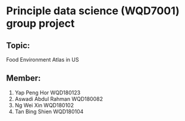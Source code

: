 # Principle data science (WQD7001) group project

## Topic:
Food Environment Atlas in US

## Member:
1. Yap Peng Hor WQD180123
2. Aswadi Abdul Rahman WQD180082
3. Ng Wei Xin WQD180102
4. Tan Bing Shien WQD180104


